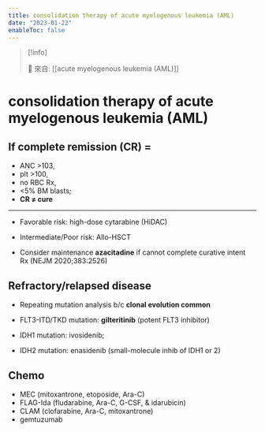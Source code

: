 ```yaml
---
title: consolidation therapy of acute myelogenous leukemia (AML)
date: "2023-01-22"
enableToc: false
---
```


> [!info]
>
> 🌱 來自: [[acute myelogenous leukemia (AML)]]

# consolidation therapy of acute myelogenous leukemia (AML)

## If complete remission (CR) =
* ANC >103,
* plt >100,
* no RBC Rx,
* <5% BM blasts; 
* **CR ≠ cure**

---

* Favorable risk: high-dose cytarabine (HiDAC)
* Intermediate/Poor risk: Allo-HSCT

* Consider maintenance **azacitadine** if cannot complete curative intent Rx (NEJM 2020;383:2526)

## Refractory/relapsed disease

* Repeating mutation analysis b/c **clonal evolution common**

* FLT3-ITD/TKD mutation: **gilteritinib** (potent FLT3 inhibitor)

* IDH1 mutation: ivosidenib; 
* IDH2 mutation: enasidenib (small-molecule inhib of IDH1 or 2)

## Chemo
* MEC (mitoxantrone, etoposide, Ara-C)
* FLAG-Ida (fludarabine, Ara-C, G-CSF, & idarubicin)
* CLAM (clofarabine, Ara-C, mitoxantrone)
* gemtuzumab

